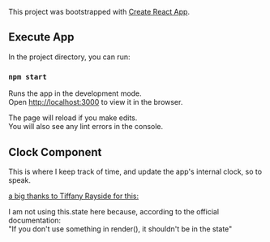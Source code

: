 This project was bootstrapped with [Create React App](https://github.com/facebook/create-react-app).

## Execute App

In the project directory, you can run:

### `npm start`

Runs the app in the development mode.<br />
Open [http://localhost:3000](http://localhost:3000) to view it in the browser.

The page will reload if you make edits.<br />
You will also see any lint errors in the console.<br />

## Clock Component

This is where I keep track of time, and update the app's internal clock, so to speak. 

[a big thanks to Tiffany Rayside for this:](https://codepen.io/tmrDevelops/pen/VYKyge/?editors=0010)

I am not using this.state here because, according to the official documentation:<br />
"If you don't use something in render(), it shouldn't be in the state"


